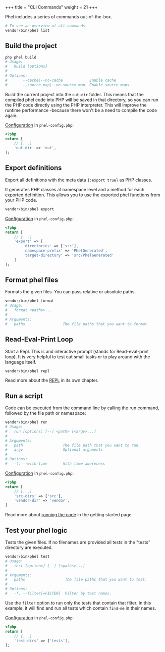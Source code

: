+++
title = "CLI Commands"
weight = 21
+++

Phel includes a series of commands out-of-the-box.

```bash
# To see an overview of all commands.
vendor/bin/phel list
```

## Build the project

```bash
php phel build
# Usage:
#   build [options]
#
# Options:
#       --cache|--no-cache            Enable cache
#       --source-map|--no-source-map  Enable source maps
```

Build the current project into the `out-dir` folder. This means that the compiled phel code into PHP will be saved in that directory, so you can run the PHP code directly using the PHP interpreter. This will improve the runtime performance -because there won't be a need to compile the code again.

[Configuration](/documentation/configuration/) in `phel-config.php`:
```php
<?php
return [
    // [...]
    'out-dir' => 'out',
];
```

## Export definitions

Export all definitions with the meta data `{:export true}` as PHP classes. 

It generates PHP classes at namespace level and a method for each exported definition. This allows you to use the exported phel functions from your PHP code.

```bash
vendor/bin/phel export
```

[Configuration](/documentation/configuration/) in `phel-config.php`:
```php
<?php
return [
    // [...]
    'export' => [
        'directories' => ['src'],
        'namespace-prefix' => 'PhelGenerated',
        'target-directory' => 'src/PhelGenerated'
    ]
];
```

## Format phel files

Formats the given files. You can pass relative or absolute paths.

```bash
vendor/bin/phel format
# Usage:
#   format <paths>...
# 
# Arguments:
#   paths                 The file paths that you want to format.
```

## Read-Eval-Print Loop

Start a Repl. This is and interactive prompt (stands for Read-eval-print loop). It is very helpful to test out small tasks or to play around with the language itself.

```bash
vendor/bin/phel repl
```

Read more about the [REPL](/documentation/repl) in its own chapter.

## Run a script

Code can be executed from the command line by calling the run command, followed by the file path or namespace:

```bash
vendor/bin/phel run
# Usage:
#   run [options] [--] <path> [<argv>...]
# 
# Arguments:
#   path                  The file path that you want to run.
#   argv                  Optional arguments
# 
# Options:
#   -t, --with-time       With time awareness
```

[Configuration](/documentation/configuration/) in `phel-config.php`:
```php
<?php
return [
    // [...]
    'src-dirs' => ['src'],
    'vendor-dir' => 'vendor',
]
```

Read more about [running the code](/documentation/getting-started/#running-the-code) in the getting started page.

## Test your phel logic

Tests the given files. If no filenames are provided all tests in the "tests" directory are executed.

```bash
vendor/bin/phel test
# Usage:
#   test [options] [--] [<paths>...]
# 
# Arguments:
#   paths                  The file paths that you want to test.
# 
# Options:
#   -f, --filter[=FILTER]  Filter by test names.
```

Use the `filter` option to run only the tests that contain that filter. In this example, it will find and run all tests which contain `find-me` in their names.

[Configuration](/documentation/configuration/) in `phel-config.php`:
```php
<?php
return [
    // [...]
    'test-dirs' => ['tests'],
];
```
